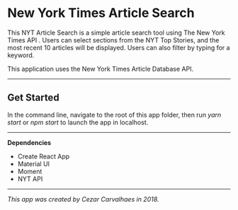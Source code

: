 # New York Times Article Search

This NYT Article Search is a simple article search tool using The New York Times API . Users can select sections from the NYT Top Stories, and the most recent 10 articles will be displayed. Users can also filter by typing for a keyword. 

This application uses the New York Times Article Database API. 

---

## Get Started 

In the command line, navigate to the root of this app folder, then run *yarn start* or *npm start* to launch the app in localhost.

---
**Dependencies**
- Create React App
- Material UI
- Moment
- NYT API

---

*This app was created by Cezar Carvalhaes in 2018.*
